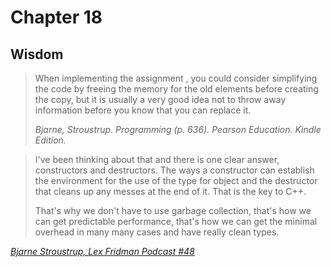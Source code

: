 # Chapter 18

## Wisdom

> When implementing the assignment , you could consider simplifying the code by freeing the memory for the old elements before creating the copy, but it is usually a very good idea not to throw away information before you know that you can replace it.
>
> _Bjarne, Stroustrup. Programming (p. 636). Pearson Education. Kindle Edition._

> I've been thinking about that and there is one clear answer, constructors and destructors. The ways a constructor can establish the environment for the use of the type for object and the destructor that cleans up any messes at the end of it. That is the key to C++.
>
> That's why we don't have to use garbage collection, that's how we can get predictable performance, that's how we can get the minimal overhead in many many cases and have really clean types.

[_Bjarne Stroustrup, Lex Fridman Podcast #48_](https://youtu.be/uTxRF5ag27A?t=5298)
